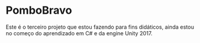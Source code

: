 # PomboBravo
Este é o terceiro projeto que estou fazendo para fins didáticos, ainda estou no começo do aprendizado em C# e da engine Unity 2017.